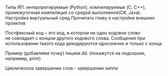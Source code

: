 Типы ЯП: интерпретируемые (Python), компилируемые (C, C++),  промежуточная компиляция со средой выполнения(C#, Java). 
Настройка виртуальный сред
Прочитать главу о настройке внешних проектов 

Постфиксный код – это код, в котором ни одно кодовое слово не совпадает с концом другого кодового слова. Сообщения при использовании такого кода декодируются однозначно и только с конца.

Пример
(добавляем точку)
пишем dd.
(покажутся на подсказки, например, print)

Циклическое завершение слов - завершение хиппи


